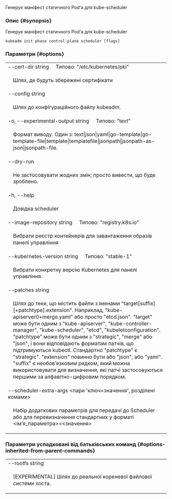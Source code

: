 
Генерує маніфест статичного Podʼа для kube-scheduler

### Опис {#synopsis}

Генерує маніфест статичного Podʼа для kube-scheduler

```shell
kubeadm init phase control-plane scheduler [flags]
```

### Параметри {#options}

<table style="width: 100%; table-layout: fixed;">
    <colgroup>
        <col span="1" style="width: 10px;" />
        <col span="1" />
    </colgroup>
    <tbody>
        <tr>
            <td colspan="2">--cert-dir string&nbsp;&nbsp;&nbsp;&nbsp;&nbsp;Типово: "/etc/kubernetes/pki"</td>
        </tr>
        <tr>
            <td></td>
            <td style="line-height: 130%; word-wrap: break-word;"><p>Шлях, де будуть збережені сертифікати</p></td>
        </tr>
        <tr>
            <td colspan="2">--config string</td>
        </tr>
        <tr>
            <td></td>
            <td style="line-height: 130%; word-wrap: break-word;"><p>Шлях до конфігураційного файлу kubeadm.</p></td>
        </tr>
        <tr>
            <td colspan="2">-o, --experimental-output string&nbsp;&nbsp;&nbsp;&nbsp;&nbsp;Типово: "text"</td>
        </tr>
        <tr>
            <td></td>
            <td style="line-height: 130%; word-wrap: break-word;"><p>Формат виводу. Один з: text|json|yaml|go-template|go-template-file|template|templatefile|jsonpath|jsonpath-as-json|jsonpath-file.</p></td>
        </tr>
        <tr>
            <td colspan="2">--dry-run</td>
        </tr>
        <tr>
            <td></td>
            <td style="line-height: 130%; word-wrap: break-word;"><p>Не застосовувати жодних змін; просто вивести, що буде зроблено.</p></td>
        </tr>
        <tr>
            <td colspan="2">-h, --help</td>
        </tr>
        <tr>
            <td></td>
            <td style="line-height: 130%; word-wrap: break-word;"><p>Довідка scheduler</p></td>
        </tr>
        <tr>
            <td colspan="2">--image-repository string&nbsp;&nbsp;&nbsp;&nbsp;&nbsp;Типово: "registry.k8s.io"</td>
        </tr>
        <tr>
            <td></td>
            <td style="line-height: 130%; word-wrap: break-word;"><p>Вибрати реєстр контейнерів для завантаження образів панелі управління</p></td>
        </tr>
        <tr>
            <td colspan="2">--kubernetes-version string&nbsp;&nbsp;&nbsp;&nbsp;&nbsp;Типово: "stable-1"</td>
        </tr>
        <tr>
            <td></td>
            <td style="line-height: 130%; word-wrap: break-word;"><p>Вибрати конкретну версію Kubernetes для панелі управління.</p></td>
        </tr>
        <tr>
            <td colspan="2">--patches string</td>
        </tr>
        <tr>
            <td></td>
            <td style="line-height: 130%; word-wrap: break-word;"><p>Шлях до теки, що містить файли з іменами &quot;target[suffix][+patchtype].extension&quot;. Наприклад, &quot;kube-apiserver0+merge.yaml&quot; або просто &quot;etcd.json&quot;. &quot;target&quot; може бути одним з &quot;kube-apiserver&quot;, &quot;kube-controller-manager&quot;, &quot;kube-scheduler&quot;, &quot;etcd&quot;, &quot;kubeletconfiguration&quot;. &quot;patchtype&quot; може бути одним з &quot;strategic&quot;, &quot;merge&quot; або &quot;json&quot;, і вони відповідають форматам патчів, що підтримуються kubectl. Стандартно &quot;patchtype&quot; є &quot;strategic&quot;. &quot;extension&quot; повинно бути або &quot;json&quot;, або &quot;yaml&quot;. &quot;suffix&quot; є необовʼязковим рядком, який можна використовувати для визначення, які патчі застосовуються першими за алфавітно-цифровим порядком.</p></td>
        </tr>
        <tr>
            <td colspan="2">--scheduler-extra-args &lt;пари 'ключ=значення', розділені комами&gt;</td>
        </tr>
        <tr>
            <td></td>
            <td style="line-height: 130%; word-wrap: break-word;"><p>Набір додаткових параметрів для передачі до Scheduler або для перевизначення стандартних у форматі &lt;імʼя_параметра&gt;=&lt;значення&gt;</p></td>
        </tr>
    </tbody>
</table>

### Параметри успадковані від батьківських команд {#options-inherited-from-parent-commands}

<table style="width: 100%; table-layout: fixed;">
    <colgroup>
        <col span="1" style="width: 10px;" />
        <col span="1" />
    </colgroup>
    <tbody>
        <tr>
            <td colspan="2">--rootfs string</td>
        </tr>
        <tr>
            <td></td>
            <td style="line-height: 130%; word-wrap: break-word;"><p>[EXPERIMENTAL] Шлях до реальної кореневої файлової системи хоста.</p></td>
        </tr>
    </tbody>
</table>
